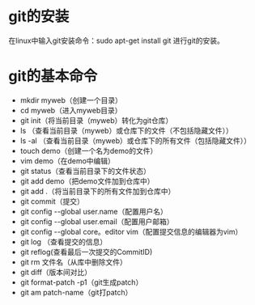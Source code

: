 # git的安装
在linux中输入git安装命令：sudo apt-get install git 进行git的安装。

# git的基本命令
* mkdir myweb（创建一个目录）
* cd myweb（进入myweb目录）
* git init（将当前目录（myweb）转化为git仓库）
* ls （查看当前目录（myweb）或仓库下的文件（不包括隐藏文件））
* ls -al （查看当前目录（myweb）或仓库下的所有文件（包括隐藏文件））
* touch demo（创建一个名为demo的文件）
* vim demo（在demo中编辑）
* git status（查看当前目录下的文件状态）
* git add demo（把demo文件加到仓库中）
* git add .（将当前目录下的所有文件加到仓库中）
* git commit（提交）
* git config --global user.name（配置用户名）
* git config --global user.email（配置用户邮箱）
* git config --global core。editor vim（配置提交信息的编辑器为vim）
* git log （查看提交的信息）
* git reflog(查看最后一次提交的CommitID)
* git rm 文件名（从库中删除文件）
* git diff（版本间对比）
* git format-patch -p1（git生成patch）
* git am patch-name（git打patch）
